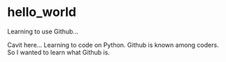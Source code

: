 # hello_world
Learning to use Github...

Cavit here... Learning to code on Python. Github is known among coders. So I wanted to learn what Github is.
